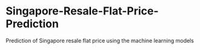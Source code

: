 # Singapore-Resale-Flat-Price-Prediction
Prediction of Singapore resale flat price using the machine learning models
